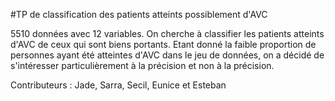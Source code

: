 #TP de classification des patients atteints possiblement d'AVC

5510 données avec 12 variables.
On cherche à classifier les patients atteints d'AVC de ceux qui sont biens portants.
Etant donné la faible proportion de personnes ayant été atteintes d'AVC dans le jeu de données, on a décidé de s'intéresser particulièrement à la précision et non à la précision.

Contributeurs : Jade, Sarra, Secil, Eunice et Esteban
